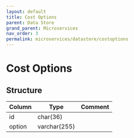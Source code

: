 ```yaml
---
layout: default
title: Cost Options
parent: Data Store
grand_parent: Microservices
nav_order: 3
permalink: microservices/datastore/costoptions
---
```


# Cost Options

## Structure

| Column | Type         | Comment |
|--------|--------------|---------|
| id     | char(36)     |         |
| option | varchar(255) |         |

